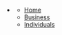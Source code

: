 <nav class="app-nav no-badge">
	<ul>
		<li>
		<p class="more-dots">
			<span></span>
			<span></span>
			<span></span>
		</p>		
		<ul>
			<li><a href="/ui/">Home</a></li>
			<li><a href="/ui/business/#/README" class="active">Business</a></li>
			<li><a href="/ui/individuals/#/README">Individuals</a></li>
			<!-- <li><a href="/ui/hybrid/#/README">Hybrid</a></li> -->
		</ul>
		</li>
	</ul>
</nav>